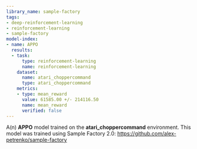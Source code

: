 ```yaml
---
library_name: sample-factory
tags:
- deep-reinforcement-learning
- reinforcement-learning
- sample-factory
model-index:
- name: APPO
  results:
  - task:
      type: reinforcement-learning
      name: reinforcement-learning
    dataset:
      name: atari_choppercommand
      type: atari_choppercommand
    metrics:
    - type: mean_reward
      value: 61585.00 +/- 214116.50
      name: mean_reward
      verified: false
---
```


A(n) **APPO** model trained on the **atari_choppercommand** environment.
This model was trained using Sample Factory 2.0: https://github.com/alex-petrenko/sample-factory
    